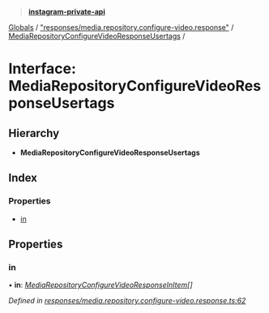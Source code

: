> **[instagram-private-api](../README.md)**

[Globals](../README.md) / ["responses/media.repository.configure-video.response"](../modules/_responses_media_repository_configure_video_response_.md) / [MediaRepositoryConfigureVideoResponseUsertags](_responses_media_repository_configure_video_response_.mediarepositoryconfigurevideoresponseusertags.md) /

# Interface: MediaRepositoryConfigureVideoResponseUsertags

## Hierarchy

* **MediaRepositoryConfigureVideoResponseUsertags**

## Index

### Properties

* [in](_responses_media_repository_configure_video_response_.mediarepositoryconfigurevideoresponseusertags.md#in)

## Properties

###  in

• **in**: *[MediaRepositoryConfigureVideoResponseInItem](_responses_media_repository_configure_video_response_.mediarepositoryconfigurevideoresponseinitem.md)[]*

*Defined in [responses/media.repository.configure-video.response.ts:62](https://github.com/dilame/instagram-private-api/blob/3e16058/src/responses/media.repository.configure-video.response.ts#L62)*